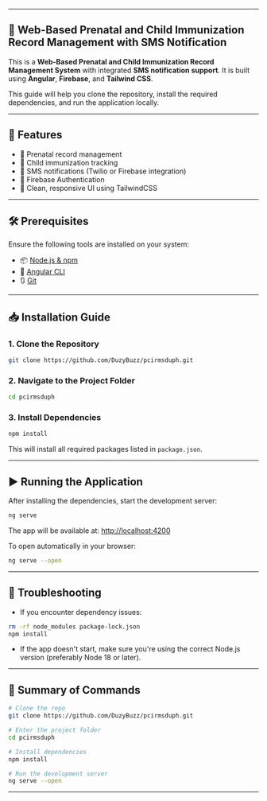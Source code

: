 

---

## 🍼 Web-Based Prenatal and Child Immunization Record Management with SMS Notification

This is a **Web-Based Prenatal and Child Immunization Record Management System** with integrated **SMS notification support**. It is built using **Angular**, **Firebase**, and **Tailwind CSS**.

This guide will help you clone the repository, install the required dependencies, and run the application locally.

---

## 🚀 Features

- 👶 Prenatal record management  
- 💉 Child immunization tracking  
- 📩 SMS notifications (Twilio or Firebase integration)  
- 🔐 Firebase Authentication  
- 🎨 Clean, responsive UI using TailwindCSS

---

## 🛠️ Prerequisites

Ensure the following tools are installed on your system:

- 📦 [Node.js & npm](https://nodejs.org/)  
- 🧰 [Angular CLI](https://angular.io/cli)  
- 🔃 [Git](https://git-scm.com/)

---

## 📥 Installation Guide

### 1. Clone the Repository

```bash
git clone https://github.com/DuzyBuzz/pcirmsduph.git
```

### 2. Navigate to the Project Folder

```bash
cd pcirmsduph
```

### 3. Install Dependencies

```bash
npm install
```

This will install all required packages listed in `package.json`.

---

## ▶️ Running the Application

After installing the dependencies, start the development server:

```bash
ng serve
```

The app will be available at: [http://localhost:4200](http://localhost:4200)

To open automatically in your browser:

```bash
ng serve --open
```

---

## 🧯 Troubleshooting

- If you encounter dependency issues:
  
```bash
rm -rf node_modules package-lock.json
npm install
```

- If the app doesn't start, make sure you're using the correct Node.js version (preferably Node 18 or later).

---

## 📌 Summary of Commands

```bash
# Clone the repo
git clone https://github.com/DuzyBuzz/pcirmsduph.git

# Enter the project folder
cd pcirmsduph

# Install dependencies
npm install

# Run the development server
ng serve --open
```

---


